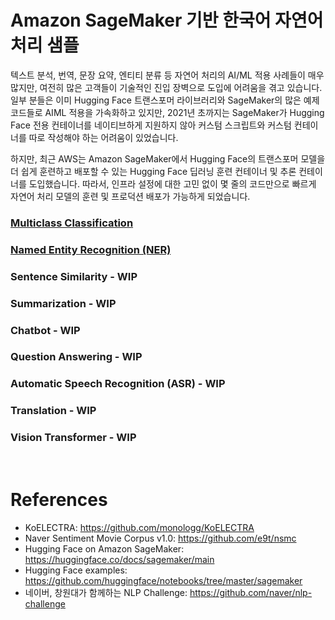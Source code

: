 # Amazon SageMaker 기반 한국어 자연어 처리 샘플

텍스트 분석, 번역, 문장 요약, 엔티티 분류 등 자연어 처리의 AI/ML 적용 사례들이 매우 많지만, 여전히 많은 고객들이 기술적인 진입 장벽으로 도입에 어려움을 겪고 있습니다. 일부 분들은 이미 Hugging Face 트랜스포머 라이브러리와 SageMaker의 많은 예제 코드들로 AIML 적용을 가속화하고 있지만, 2021년 초까지는 SageMaker가 Hugging Face 전용 컨테이너를 네이티브하게 지원하지 않아 커스텀 스크립트와 커스텀 컨테이너를 따로 작성해야 하는 어려움이 있었습니다.

하지만, 최근 AWS는 Amazon SageMaker에서 Hugging Face의 트랜스포머 모델을 더 쉽게 훈련하고 배포할 수 있는 Hugging Face 딥러닝 훈련 컨테이너 및 추론 컨테이너를 도입했습니다. 따라서, 인프라 설정에 대한 고민 없이 몇 줄의 코드만으로 빠르게 자연어 처리 모델의 훈련 및 프로덕션 배포가 가능하게 되었습니다.

### [Multiclass Classification](multiclass-classification)

### [Named Entity Recognition (NER) ](named-entity-recognition)

### Sentence Similarity - WIP

### Summarization - WIP

### Chatbot - WIP

### Question Answering  - WIP

### Automatic Speech Recognition (ASR) - WIP

### Translation - WIP

### Vision Transformer - WIP

<br>

# References

- KoELECTRA: https://github.com/monologg/KoELECTRA
- Naver Sentiment Movie Corpus v1.0: https://github.com/e9t/nsmc
- Hugging Face on Amazon SageMaker: https://huggingface.co/docs/sagemaker/main
- Hugging Face examples: https://github.com/huggingface/notebooks/tree/master/sagemaker
- 네이버, 창원대가 함께하는 NLP Challenge: https://github.com/naver/nlp-challenge